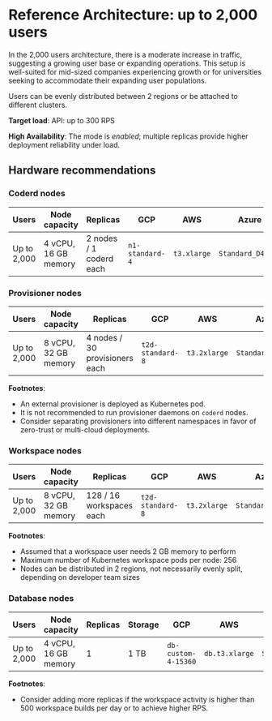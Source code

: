 # Reference Architecture: up to 2,000 users

In the 2,000 users architecture, there is a moderate increase in traffic,
suggesting a growing user base or expanding operations. This setup is
well-suited for mid-sized companies experiencing growth or for universities
seeking to accommodate their expanding user populations.

Users can be evenly distributed between 2 regions or be attached to different
clusters.

**Target load**: API: up to 300 RPS

**High Availability**: The mode is _enabled_; multiple replicas provide higher
deployment reliability under load.

## Hardware recommendations

### Coderd nodes

| Users       | Node capacity        | Replicas                | GCP             | AWS         | Azure             |
|-------------|----------------------|-------------------------|-----------------|-------------|-------------------|
| Up to 2,000 | 4 vCPU, 16 GB memory | 2 nodes / 1 coderd each | `n1-standard-4` | `t3.xlarge` | `Standard_D4s_v3` |

### Provisioner nodes

| Users       | Node capacity        | Replicas                       | GCP              | AWS          | Azure             |
|-------------|----------------------|--------------------------------|------------------|--------------|-------------------|
| Up to 2,000 | 8 vCPU, 32 GB memory | 4 nodes / 30 provisioners each | `t2d-standard-8` | `t3.2xlarge` | `Standard_D8s_v3` |

**Footnotes**:

- An external provisioner is deployed as Kubernetes pod.
- It is not recommended to run provisioner daemons on `coderd` nodes.
- Consider separating provisioners into different namespaces in favor of
  zero-trust or multi-cloud deployments.

### Workspace nodes

| Users       | Node capacity        | Replicas                 | GCP              | AWS          | Azure             |
|-------------|----------------------|--------------------------|------------------|--------------|-------------------|
| Up to 2,000 | 8 vCPU, 32 GB memory | 128 / 16 workspaces each | `t2d-standard-8` | `t3.2xlarge` | `Standard_D8s_v3` |

**Footnotes**:

- Assumed that a workspace user needs 2 GB memory to perform
- Maximum number of Kubernetes workspace pods per node: 256
- Nodes can be distributed in 2 regions, not necessarily evenly split, depending
  on developer team sizes

### Database nodes

| Users       | Node capacity        | Replicas | Storage | GCP                 | AWS            | Azure             |
|-------------|----------------------|----------|---------|---------------------|----------------|-------------------|
| Up to 2,000 | 4 vCPU, 16 GB memory | 1        | 1 TB    | `db-custom-4-15360` | `db.t3.xlarge` | `Standard_D4s_v3` |

**Footnotes**:

- Consider adding more replicas if the workspace activity is higher than 500
  workspace builds per day or to achieve higher RPS.
